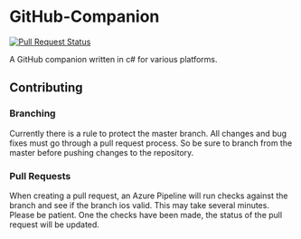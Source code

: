 # GitHub-Companion
[![Pull Request Status](https://dynamensions.visualstudio.com/GitHub%20Companion/_apis/build/status/GitHub%20Companion-Universal%20Windows%20Platform-CI)](https://dynamensions.visualstudio.com/GitHub%20Companion/_build/latest?definitionId=-1)

A GitHub companion written in c# for various platforms.

## Contributing
### Branching
Currently there is a rule to protect the master branch. All changes and bug fixes must go through a pull request process. So be sure to branch from the master before pushing changes to the repository.

### Pull Requests
When creating a pull request, an Azure Pipeline will run checks against the branch and see if the branch ios valid. This may take several minutes. Please be patient. One the checks have been made, the status of the pull request will be updated. 

